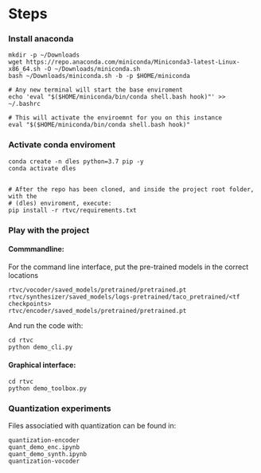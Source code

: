 # Steps

### Install anaconda

```
mkdir -p ~/Downloads
wget https://repo.anaconda.com/miniconda/Miniconda3-latest-Linux-x86_64.sh -O ~/Downloads/miniconda.sh
bash ~/Downloads/miniconda.sh -b -p $HOME/miniconda

# Any new terminal will start the base enviroment
echo 'eval "$($HOME/miniconda/bin/conda shell.bash hook)"' >> ~/.bashrc

# This will activate the enviroemnt for you on this instance
eval "$($HOME/miniconda/bin/conda shell.bash hook)"
```

### Activate conda enviroment


```
conda create -n dles python=3.7 pip -y
conda activate dles


# After the repo has been cloned, and inside the project root folder, with the
# (dles) enviroment, execute:
pip install -r rtvc/requirements.txt

```

### Play with the project


#### Commmandline:

For the command line interface, put the pre-trained models in the correct locations

```
rtvc/vocoder/saved_models/pretrained/pretrained.pt
rtvc/synthesizer/saved_models/logs-pretrained/taco_pretrained/<tf checkpoints>
rtvc/encoder/saved_models/pretrained/pretrained.pt
```

And run the code with:

```
cd rtvc
python demo_cli.py
```

#### Graphical interface:

```
cd rtvc
python demo_toolbox.py
```


### Quantization experiments

Files associatied with quantization can be found in:

```
quantization-encoder
quant_demo_enc.ipynb
quant_demo_synth.ipynb
quantization-vocoder
```



